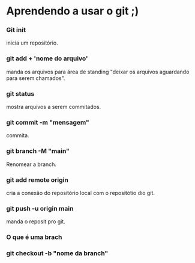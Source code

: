 <h1>Aprendendo a usar o git ;)</h1>


<h3>Git init</h3> inicia um repositório.

<h3>git add + 'nome do arquivo'</h3> manda os arquivos para área de standing "deixar os arquivos aguardando para serem chamados".

<h3>git status</h3> mostra arquivos a serem commitados.

<h3>git commit -m "mensagem"</h3> commita.

<h3>git branch -M "main"</h3> Renomear a branch.

<h3>git add remote origin</h3> cria a conexão do repositório local com o repositótio dio git.

<h3>git push -u origin main</h3> manda o reposit pro git.


<h3>O que é uma brach</h3>

<h3>git checkout -b "nome da branch"</h3>